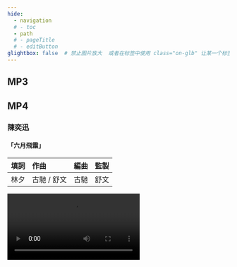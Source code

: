 ```yaml
---
hide:
  - navigation
  # - toc
  - path
  # - pageTitle
  # - editButton
glightbox: false  # 禁止图片放大  或者在标签中使用 class="on-glb" 让某一个标签允许放大(off-glb)
---
```


## MP3



## MP4

### 陳奕迅

#### 「六月飛霜」

**填詞**|**作曲**|**編曲**|**監製**|
|:-|:-|:-|:-|
|林夕|古馳 / 舒文|古馳|舒文|

<video controls>
  <source src="/music/mp4/六月飛霜 Live.mp4" type="video/mp4">
  Your browser does not support the video tag.
</video>

